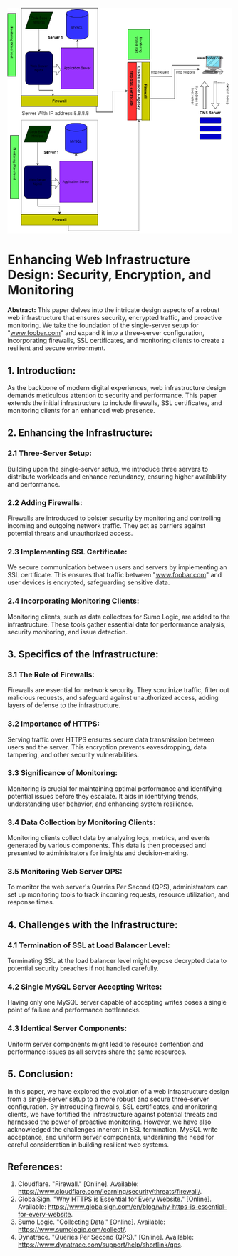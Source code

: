 ![Secured and Monitored Web Infrastructure](2-secured_and_monitored_web_infrastructure.png)

# Enhancing Web Infrastructure Design: Security, Encryption, and Monitoring

**Abstract:**
This paper delves into the intricate design aspects of a robust web infrastructure that ensures security, encrypted traffic, and proactive monitoring. We take the foundation of the single-server setup for "www.foobar.com" and expand it into a three-server configuration, incorporating firewalls, SSL certificates, and monitoring clients to create a resilient and secure environment.

## 1. Introduction:

As the backbone of modern digital experiences, web infrastructure design demands meticulous attention to security and performance. This paper extends the initial infrastructure to include firewalls, SSL certificates, and monitoring clients for an enhanced web presence.

## 2. Enhancing the Infrastructure:

### 2.1 Three-Server Setup:

Building upon the single-server setup, we introduce three servers to distribute workloads and enhance redundancy, ensuring higher availability and performance.

### 2.2 Adding Firewalls:

Firewalls are introduced to bolster security by monitoring and controlling incoming and outgoing network traffic. They act as barriers against potential threats and unauthorized access.

### 2.3 Implementing SSL Certificate:

We secure communication between users and servers by implementing an SSL certificate. This ensures that traffic between "www.foobar.com" and user devices is encrypted, safeguarding sensitive data.

### 2.4 Incorporating Monitoring Clients:

Monitoring clients, such as data collectors for Sumo Logic, are added to the infrastructure. These tools gather essential data for performance analysis, security monitoring, and issue detection.

## 3. Specifics of the Infrastructure:

### 3.1 The Role of Firewalls:

Firewalls are essential for network security. They scrutinize traffic, filter out malicious requests, and safeguard against unauthorized access, adding layers of defense to the infrastructure.

### 3.2 Importance of HTTPS:

Serving traffic over HTTPS ensures secure data transmission between users and the server. This encryption prevents eavesdropping, data tampering, and other security vulnerabilities.

### 3.3 Significance of Monitoring:

Monitoring is crucial for maintaining optimal performance and identifying potential issues before they escalate. It aids in identifying trends, understanding user behavior, and enhancing system resilience.

### 3.4 Data Collection by Monitoring Clients:

Monitoring clients collect data by analyzing logs, metrics, and events generated by various components. This data is then processed and presented to administrators for insights and decision-making.

### 3.5 Monitoring Web Server QPS:

To monitor the web server's Queries Per Second (QPS), administrators can set up monitoring tools to track incoming requests, resource utilization, and response times.

## 4. Challenges with the Infrastructure:

### 4.1 Termination of SSL at Load Balancer Level:

Terminating SSL at the load balancer level might expose decrypted data to potential security breaches if not handled carefully.

### 4.2 Single MySQL Server Accepting Writes:

Having only one MySQL server capable of accepting writes poses a single point of failure and performance bottlenecks.

### 4.3 Identical Server Components:

Uniform server components might lead to resource contention and performance issues as all servers share the same resources.

## 5. Conclusion:

In this paper, we have explored the evolution of a web infrastructure design from a single-server setup to a more robust and secure three-server configuration. By introducing firewalls, SSL certificates, and monitoring clients, we have fortified the infrastructure against potential threats and harnessed the power of proactive monitoring. However, we have also acknowledged the challenges inherent in SSL termination, MySQL write acceptance, and uniform server components, underlining the need for careful consideration in building resilient web systems.

## References:

1. Cloudflare. "Firewall." [Online]. Available: https://www.cloudflare.com/learning/security/threats/firewall/.
2. GlobalSign. "Why HTTPS is Essential for Every Website." [Online]. Available: https://www.globalsign.com/en/blog/why-https-is-essential-for-every-website.
3. Sumo Logic. "Collecting Data." [Online]. Available: https://www.sumologic.com/collect/.
4. Dynatrace. "Queries Per Second (QPS)." [Online]. Available: https://www.dynatrace.com/support/help/shortlink/qps.
